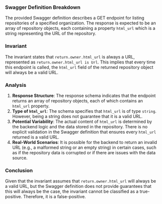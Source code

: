 ### Swagger Definition Breakdown
The provided Swagger definition describes a GET endpoint for listing repositories of a specified organization. The response is expected to be an array of repository objects, each containing a property `html_url` which is a string representing the URL of the repository.

### Invariant
The invariant states that `return.owner.html_url` is always a URL, represented as `return.owner.html_url is Url`. This implies that every time this endpoint is called, the `html_url` field of the returned repository object will always be a valid URL.

### Analysis
1. **Response Structure**: The response schema indicates that the endpoint returns an array of repository objects, each of which contains an `html_url` property. 
2. **Type of `html_url`**: The schema specifies that `html_url` is of type `string`. However, being a string does not guarantee that it is a valid URL. 
3. **Potential Variability**: The actual content of `html_url` is determined by the backend logic and the data stored in the repository. There is no explicit validation in the Swagger definition that ensures every `html_url` returned is a valid URL. 
4. **Real-World Scenarios**: It is possible for the backend to return an invalid URL (e.g., a malformed string or an empty string) in certain cases, such as if the repository data is corrupted or if there are issues with the data source.

### Conclusion
Given that the invariant assumes that `return.owner.html_url` will always be a valid URL, but the Swagger definition does not provide guarantees that this will always be the case, the invariant cannot be classified as a true-positive. Therefore, it is a false-positive.
